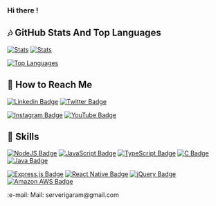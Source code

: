 ### Hi there !


## :notes: GitHub Stats And Top Languages

[![Stats](https://github-readme-stats.vercel.app/api?username=remidosol&show_icons=true&count_private=true&layout=compact&theme=dark)](#)
[![Stats](http://github-readme-streak-stats.herokuapp.com?user=remidosol&theme=highcontrast&fire=CA0000)](#)

[![Top Languages](https://github-readme-stats.vercel.app/api/top-langs/?username=remidosol&layout=compact&langs_count=8&theme=dark)](#)

## :microphone: How to Reach Me


[![Linkedin Badge](https://img.shields.io/badge/ServeriGaram-follow%20on%20linkedin-blue?style=for-the-badge&logo=linkedin)](https://www.linkedin.com/in/server-i-garam/)
[![Twitter Badge](https://img.shields.io/badge/ServeriGaram-follow%20on%20twitter-1DA1F2?style=for-the-badge&logo=twitter&logoColor=white)](https://www.twitter.com/ServeriGaram)


[![Instagram Badge](https://img.shields.io/badge/serverigaram-follow%20on%20instagram-E4405F?style=for-the-badge&logo=instagram&logoColor=white)](https://www.instagram.com/ServeriGaram)
[![YouTube Badge](https://img.shields.io/badge/serverigaram-subscribe%20on%20youtube-FF0000?style=for-the-badge&logo=youtube&logoColor=white)](https://www.youtube.com/ServeriGaram)

## :musical_keyboard: Skills

[![NodeJS Badge](https://img.shields.io/badge/Node.js-43853D?style=for-the-badge&logo=node.js&logoColor=white)](#)
[![JavaScript Badge](https://img.shields.io/badge/JavaScript-323330?style=for-the-badge&logo=javascript&logoColor=F7DF1E)](#)
[![TypeScript Badge](https://img.shields.io/badge/TypeScript-007ACC?style=for-the-badge&logo=typescript&logoColor=white)](#)
[![C Badge](https://img.shields.io/badge/C-00599C?style=for-the-badge&logo=c&logoColor=white)](#)
[![Java Badge](https://img.shields.io/badge/Java-ED8B00?style=for-the-badge&logo=java&logoColor=white)](#)


[![Express.js Badge](https://img.shields.io/badge/Express.js-404D59?style=for-the-badge)](#)
[![React Native Badge](https://img.shields.io/badge/React_Native-20232A?style=for-the-badge&logo=react&logoColor=61DAFB)](#)
[![jQuery Badge](https://img.shields.io/badge/jQuery-0769AD?style=for-the-badge&logo=jquery&logoColor=white)](#)
[![Amazon AWS Badge](https://img.shields.io/badge/Amazon_AWS-232F3E?style=for-the-badge&logo=amazon-aws&logoColor=white)](#)


<p> :e-mail: Mail: serverigaram@gmail.com
